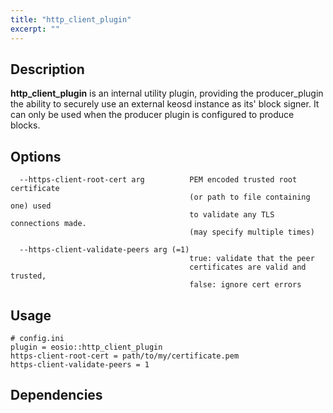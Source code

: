 ```yaml
---
title: "http_client_plugin"
excerpt: ""
---
```

## Description
**http_client_plugin**  is an internal utility plugin, providing the producer_plugin the ability to securely use an external keosd instance as its' block signer. It can only be used when the producer plugin is configured to produce blocks.

## Options


```shell
  --https-client-root-cert arg          PEM encoded trusted root certificate 
                                        (or path to file containing one) used 
                                        to validate any TLS connections made.  
                                        (may specify multiple times)
                                        
  --https-client-validate-peers arg (=1)
                                        true: validate that the peer 
                                        certificates are valid and trusted, 
                                        false: ignore cert errors

```

## Usage


```text
# config.ini
plugin = eosio::http_client_plugin
https-client-root-cert = path/to/my/certificate.pem 
https-client-validate-peers = 1

```

## Dependencies

